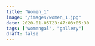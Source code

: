 ```yaml
---
title: "Women_1"
image: "/images/women_1.jpg"
date: 2020-01-05T23:47:03+05:30
tags: ["womengal", "gallery"]
draft: false
---
```


